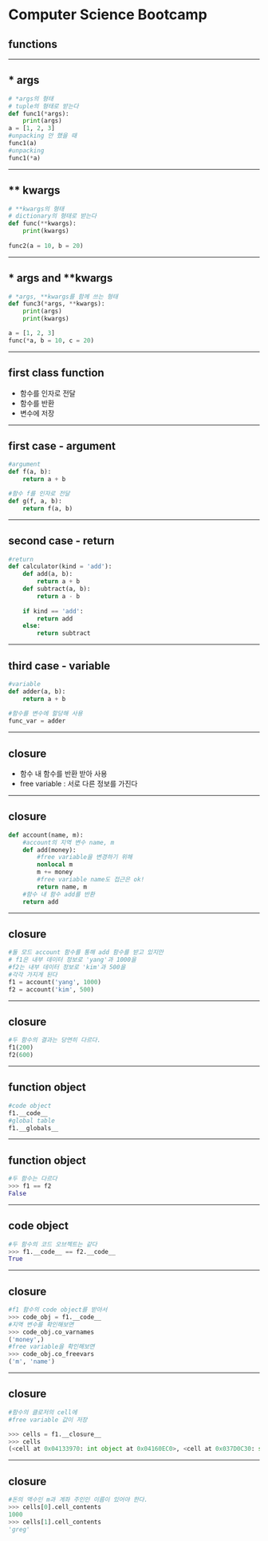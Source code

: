 # Computer Science Bootcamp
## functions

---
## * args

```python
# *args의 형태
# tuple의 형태로 받는다
def func1(*args):
	print(args)
a = [1, 2, 3]
#unpacking 안 했을 때
func1(a)
#unpacking
func1(*a)
```

---
## ** kwargs

```python
# **kwargs의 형태
# dictionary의 형태로 받는다
def func(**kwargs):
    print(kwargs)
    
func2(a = 10, b = 20)
```

---
## * args and **kwargs

```python
# *args, **kwargs를 함께 쓰는 형태
def func3(*args, **kwargs):
    print(args)
    print(kwargs)

a = [1, 2, 3]
func(*a, b = 10, c = 20)
```
---

## first class function
  - 함수를 인자로 전달
  - 함수를 반환
  - 변수에 저장 
---

## first case - argument
```python
#argument
def f(a, b):
    return a + b

#함수 f를 인자로 전달
def g(f, a, b):
    return f(a, b)
```
---

## second case - return
```python
#return 
def calculator(kind = 'add'):
    def add(a, b):
        return a + b
    def subtract(a, b):
        return a - b
    
    if kind == 'add':
        return add
    else:
        return subtract
```
---

## third case - variable 
```python
#variable
def adder(a, b):
    return a + b
    
#함수를 변수에 할당해 사용
func_var = adder
```
---

## closure
  - 함수 내 함수를 반환 받아 사용
  - free variable : 서로 다른 정보를 가진다
---

## closure

```python
def account(name, m):
    #account의 지역 변수 name, m
    def add(money):
    	#free variable을 변경하기 위해
        nonlocal m
        m += money
        #free variable name도 접근은 ok!
        return name, m
    #함수 내 함수 add를 반환
    return add
```
---

## closure

```python
#둘 모드 account 함수를 통해 add 함수를 받고 있지만
# f1은 내부 데이터 정보로 'yang'과 1000을
#f2는 내부 데이터 정보로 'kim'과 500을 
#각각 가지게 된다
f1 = account('yang', 1000)
f2 = account('kim', 500)
```
---

## closure

```python
#두 함수의 결과는 당연히 다르다.
f1(200)
f2(600)
```
---
## function object
```python
#code object
f1.__code__
#global table
f1.__globals__
```
---
## function object
```python
#두 함수는 다르다
>>> f1 == f2
False
```
---
## code object
```python
#두 함수의 코드 오브젝트는 같다
>>> f1.__code__ == f2.__code__
True
```
---
## closure  
```python
#f1 함수의 code object를 받아서
>>> code_obj = f1.__code__
#지역 변수를 확인해보면
>>> code_obj.co_varnames
('money',)
#free variable을 확인해보면
>>> code_obj.co_freevars
('m', 'name')
```
---
## closure  
```python
#함수의 클로저의 cell에
#free variable 값이 저장

>>> cells = f1.__closure__
>>> cells
(<cell at 0x04133970: int object at 0x04160EC0>, <cell at 0x037D0C30: str object at 0x04171320>)
```
---
## closure  
```python
#돈의 액수인 m과 계좌 주인인 이름이 있어야 한다.
>>> cells[0].cell_contents
1000
>>> cells[1].cell_contents
'greg'
```







